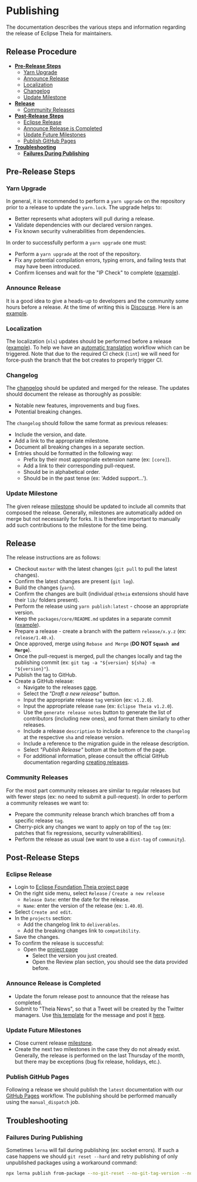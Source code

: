 # Publishing

The documentation describes the various steps and information regarding the release of Eclipse Theia for maintainers.

## Release Procedure

- [**Pre-Release Steps**](#pre-release-steps)
  - [Yarn Upgrade](#yarn-upgrade)
  - [Announce Release](#announce-release)
  - [Localization](#localization)
  - [Changelog](#changelog)
  - [Update Milestone](#update-milestone)
- [**Release**](#publishing)
  - [Community Releases](#community-releases)
- [**Post-Release Steps**](#post-release-steps)
  - [Eclipse Release](#eclipse-release)
  - [Announce Release is Completed](#announce-release-is-completed)
  - [Update Future Milestones](#update-future-milestones)
  - [Publish GitHub Pages](#publish-github-pages)
- [**Troubleshooting**](#troubleshooting)
  - [**Failures During Publishing**](#failures-during-publishing)

## Pre-Release Steps

### Yarn Upgrade

In general, it is recommended to perform a `yarn upgrade` on the repository prior to a release to update the `yarn.lock`.
The upgrade helps to:

- Better represents what adopters will pull during a release.
- Validate dependencies with our declared version ranges.
- Fix known security vulnerabilities from dependencies.

In order to successfully perform a `yarn upgrade` one must:

- Perform a `yarn upgrade` at the root of the repository.
- Fix any potential compilation errors, typing errors, and failing tests that may have been introduced.
- Confirm licenses and wait for the "IP Check" to complete ([example](https://gitlab.eclipse.org/eclipsefdn/emo-team/iplab/-/issues/9377)).

### Announce Release

It is a good idea to give a heads-up to developers and the community some hours before a release.
At the time of writing this is [Discourse](https://community.theia-ide.org/). Here is an [example](https://community.theia-ide.org/t/eclipse-theia-v1-40-0-release/3112/5).

### Localization

The localization (`nls`) updates should be performed before a release ([example](https://github.com/eclipse-theia/theia/pull/12665)).
To help we have an [automatic translation](https://github.com/eclipse-theia/theia/actions/workflows/translation.yml) workflow which can be triggered.
Note that due to the required CI check (`lint`) we will need for force-push the branch that the bot creates to properly trigger CI.

### Changelog

The [changelog](https://github.com/eclipse-theia/theia/blob/master/CHANGELOG.md) should be updated and merged for the release.
The updates should document the release as thoroughly as possible:

- Notable new features, improvements and bug fixes.
- Potential breaking changes.

The `changelog` should follow the same format as previous releases:

- Include the version, and date.
- Add a link to the appropriate milestone.
- Document all breaking changes in a separate section.
- Entries should be formatted in the following way:
  - Prefix by their most appropriate extension name (ex: `[core]`).
  - Add a link to their corresponding pull-request.
  - Should be in alphabetical order.
  - Should be in the past tense (ex: 'Added support...').

### Update Milestone

The given release [milestone](https://github.com/eclipse-theia/theia/milestones) should be updated to include all commits that composed the release.
Generally, milestones are automatically added on merge but not necessarily for forks. It is therefore important to manually add such contributions to the milestone for the time being.

## Release

The release instructions are as follows:

- Checkout `master` with the latest changes (`git pull` to pull the latest changes).
- Confirm the latest changes are present (`git log`).
- Build the changes (`yarn`).
- Confirm the changes are built (individual `@theia` extensions should have their `lib/` folders present).
- Perform the release using `yarn publish:latest` - choose an appropriate version.
- Keep the `packages/core/README.md` updates in a separate commit ([example](https://github.com/eclipse-theia/theia/commit/21fa2ec688e4a8bcf10203d6dc0f730af43a7f58)).
- Prepare a release - create a branch with the pattern `release/x.y.z` (ex: `release/1.40.x`).
- Once approved, merge using `Rebase and Merge` (**DO NOT `Squash and Merge`**).
- Once the pull-request is merged, pull the changes locally and tag the publishing commit (ex: `git tag -a "${version} ${sha} -m "${version}"`).
- Publish the tag to GitHub.
- Create a GitHub release:
  - Navigate to the releases [page](https://github.com/eclipse-theia/theia/releases).
  - Select the _"Draft a new release"_ button.
  - Input the appropriate release `tag` version (ex: `v1.2.0`).
  - Input the appropriate release `name` (ex: `Eclipse Theia v1.2.0`).
  - Use the `generate release notes` button to generate the list of contributors (including new ones), and format them similarly to other releases.
  - Include a release `description` to include a reference to the `changelog` at the respective `sha` and release version.
  - Include a reference to the migration guide in the release description.
  - Select _"Publish Release"_ bottom at the bottom of the page.
  - For additional information, please consult the official GitHub documentation regarding [creating releases](https://help.github.com/en/github/administering-a-repository/managing-releases-in-a-repository#creating-a-release).

### Community Releases

For the most part community releases are similar to regular releases but with fewer steps (ex: no need to submit a pull-request).
In order to perform a community releases we want to:

- Prepare the community release branch which branches off from a specific release `tag`.
- Cherry-pick any changes we want to apply on top of the `tag` (ex: patches that fix regressions, security vulnerabilities).
- Perform the release as usual (we want to use a `dist-tag` of `community`).

## Post-Release Steps

### Eclipse Release

- Login to [Eclipse Foundation Theia project page]( https://projects.eclipse.org/projects/ecd.theia)
- On the right side menu, select `Release` / `Create a new release`
  - `Release Date`: enter the date for the release.
  - `Name`: enter the version of the release (ex: `1.40.0`).
- Select `Create and edit`.
- In the `projects` section:
  - Add the changelog link to `deliverables`.
  - Add the breaking changes link to `compatibility`.
- Save the changes.
- To confirm the release is successful:
  - Open the [project page](https://projects.eclipse.org/projects/ecd.theia)
    - Select the version you just created.
    - Open the Review plan section, you should see the data provided before.

### Announce Release is Completed

- Update the forum release post to announce that the release has completed.
- Submit to "Theia News", so that a Tweet will be created by the Twitter managers. Use [this template](https://github.com/eclipse-theia/theia/wiki/Eclipse-Theia-Twitter-strategy#release-announcement-no-review) for the message and post it [here](https://forms.gle/ccS6qawpS54FQZht5).

### Update Future Milestones

- Close current release [milestone](https://github.com/eclipse-theia/theia/milestones).
- Create the next two milestones in the case they do not already exist. Generally, the release is performed on the last Thursday of the month, but there may be exceptions (bug fix release, holidays, etc.).

### Publish GitHub Pages

Following a release we should publish the `latest` documentation with our [GitHub Pages](https://github.com/eclipse-theia/theia/actions/workflows/publish-gh-pages.yml) workflow. The publishing should be performed manually using the `manual_dispatch` job.

## Troubleshooting

### Failures During Publishing

Sometimes `lerna` will fail during publishing (ex: socket errors). If such a case happens we should `git reset --hard` and retry publishing of only unpublished
packages using a workaround command:

```bash
npx lerna publish from-package --no-git-reset --no-git-tag-version --no-push
```
